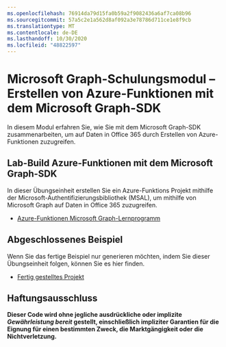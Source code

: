 ```yaml
---
ms.openlocfilehash: 76914da79d15fa0b59a2f9082436a6af7ca08b96
ms.sourcegitcommit: 57a5c2e1a562d8af092a3e78786d711ce1e8f9cb
ms.translationtype: MT
ms.contentlocale: de-DE
ms.lasthandoff: 10/30/2020
ms.locfileid: "48822597"
---
```

# <a name="microsoft-graph-training-module---build-azure-functions-with-the-microsoft-graph-sdk"></a>Microsoft Graph-Schulungsmodul – Erstellen von Azure-Funktionen mit dem Microsoft Graph-SDK

In diesem Modul erfahren Sie, wie Sie mit dem Microsoft Graph-SDK zusammenarbeiten, um auf Daten in Office 365 durch Erstellen von Azure-Funktionen zuzugreifen.

## <a name="lab---build-azure-functions-with-the-microsoft-graph-sdk"></a>Lab-Build Azure-Funktionen mit dem Microsoft Graph-SDK

In dieser Übungseinheit erstellen Sie ein Azure-Funktions Projekt mithilfe der Microsoft-Authentifizierungsbibliothek (MSAL), um mithilfe von Microsoft Graph auf Daten in Office 365 zuzugreifen.

- [Azure-Funktionen Microsoft Graph-Lernprogramm](https://docs.microsoft.com/graph/tutorials/azure-functions)

## <a name="completed-sample"></a>Abgeschlossenes Beispiel

Wenn Sie das fertige Beispiel nur generieren möchten, indem Sie dieser Übungseinheit folgen, können Sie es hier finden.

- [Fertig gestelltes Projekt](demo)

## <a name="disclaimer"></a>Haftungsausschluss

**Dieser Code wird ohne jegliche ausdrückliche oder implizite _Gewährleistung bereit_ gestellt, einschließlich impliziter Garantien für die Eignung für einen bestimmten Zweck, die Marktgängigkeit oder die Nichtverletzung.**
